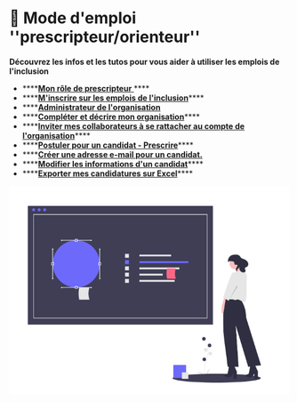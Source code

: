 # 📘 Mode d'emploi ''prescripteur/orienteur''

**Découvrez les infos et les tutos pour vous aider à utiliser les emplois de l'inclusion**

* \*\*\*\*[**Mon rôle de prescripteur** ](fonctionnalites-prescripteur.md)\*\*\*\*
* \*\*\*\*[**M'inscrire sur les emplois de l'inclusion**](inscription-prescripteur.md)\*\*\*\*
* \*\*\*\*[**Administrateur de l'organisation**](administrateur-de-lorganisation.md)
* \*\*\*\*[**Compléter et décrire mon organisation**](description-organisation.md)\*\*\*\*
* \*\*\*\*[**Inviter mes collaborateurs à se rattacher au compte de l'organisation**](rattachement-collaborateur-au-compte.md)\*\*\*\*
* \*\*\*\*[**Postuler pour un candidat - Prescrire**](postuler-pour-un-candidat.md)\*\*\*\*
* \*\*\*\*[**Créer une adresse e-mail pour un candidat.**](creation-adresse-mail-candidat.md)
* \*\*\*\*[**Modifier les informations d'un candidat**](modifier-les-informations-dun-candidat.md)\*\*\*\*
* \*\*\*\*[**Exporter mes candidatures sur Excel**](exporter-mes-candidatures-sur-excel.md)\*\*\*\*

![](../.gitbook/assets/capture-de-cran-2020-06-24-a-18.58.52.png)

